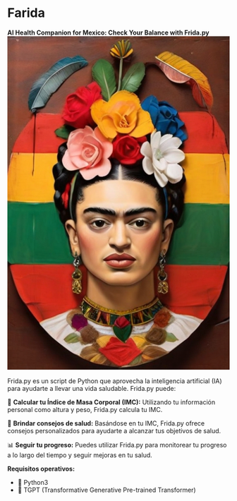 # Farida
**AI Health Companion for Mexico: Check Your Balance with Frida.py**
![Frida](Farida.jpg)

Frida.py es un script de Python que aprovecha la inteligencia artificial (IA) para ayudarte a llevar una vida saludable. Frida.py puede:

🤖 **Calcular tu Índice de Masa Corporal (IMC):** Utilizando tu información personal como altura y peso, Frida.py calcula tu IMC.

🍏 **Brindar consejos de salud:** Basándose en tu IMC, Frida.py ofrece consejos personalizados para ayudarte a alcanzar tus objetivos de salud.

📊 **Seguir tu progreso:** Puedes utilizar Frida.py para monitorear tu progreso a lo largo del tiempo y seguir mejoras en tu salud.

**Requisitos operativos:**
- 🐍 Python3
- 🤖 TGPT (Transformative Generative Pre-trained Transformer)

